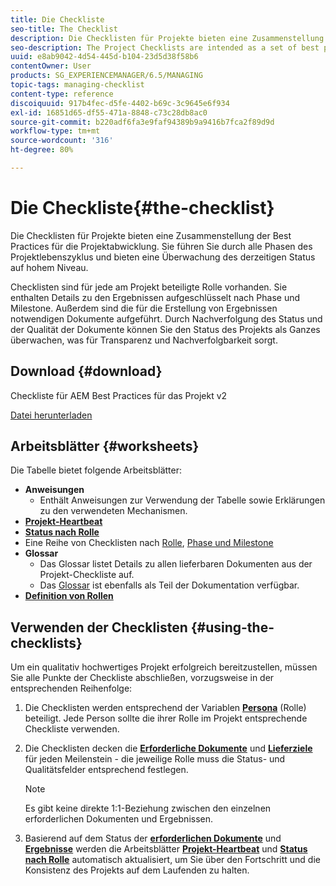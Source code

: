 ```yaml
---
title: Die Checkliste
seo-title: The Checklist
description: Die Checklisten für Projekte bieten eine Zusammenstellung der Best Practices für die Projektabwicklung. Sie führen Sie durch alle Phasen des Projektlebenszyklus und bieten eine Überwachung des derzeitigen Status auf hohem Niveau.
seo-description: The Project Checklists are intended as a set of best practices for project delivery. They guide you through all phases of the project life cycle and provide high level monitoring of your current status.
uuid: e8ab9042-4d54-445d-b104-23d5d38f58b6
contentOwner: User
products: SG_EXPERIENCEMANAGER/6.5/MANAGING
topic-tags: managing-checklist
content-type: reference
discoiquuid: 917b4fec-d5fe-4402-b69c-3c9645e6f934
exl-id: 16851d65-df55-471a-8848-c73c28db8ac0
source-git-commit: b220adf6fa3e9faf94389b9a9416b7fca2f89d9d
workflow-type: tm+mt
source-wordcount: '316'
ht-degree: 80%

---
```


# Die Checkliste{#the-checklist}

Die Checklisten für Projekte bieten eine Zusammenstellung der Best Practices für die Projektabwicklung. Sie führen Sie durch alle Phasen des Projektlebenszyklus und bieten eine Überwachung des derzeitigen Status auf hohem Niveau.

Checklisten sind für jede am Projekt beteiligte Rolle vorhanden. Sie enthalten Details zu den Ergebnissen aufgeschlüsselt nach Phase und Milestone. Außerdem sind die für die Erstellung von Ergebnissen notwendigen Dokumente aufgeführt. Durch Nachverfolgung des Status und der Qualität der Dokumente können Sie den Status des Projekts als Ganzes überwachen, was für Transparenz und Nachverfolgbarkeit sorgt.

## Download {#download}

Checkliste für AEM Best Practices für das Projekt v2

[Datei herunterladen](assets/aem_project_bp_checklistv2-65.xlsx)

## Arbeitsblätter {#worksheets}

Die Tabelle bietet folgende Arbeitsblätter:

* **Anweisungen**
   * Enthält Anweisungen zur Verwendung der Tabelle sowie Erklärungen zu den verwendeten Mechanismen.
* **[Projekt-Heartbeat](/help/managing/best-practices.md#project-heartbeat-dashboard)**
* **[Status nach Rolle](/help/managing/best-practices.md#status-by-role)**
* Eine Reihe von Checklisten nach [Rolle](/help/managing/best-practices.md#persona), [Phase und Milestone](/help/managing/best-practices.md#phases-and-milestones)
* **Glossar**
   * Das Glossar listet Details zu allen lieferbaren Dokumenten aus der Projekt-Checkliste auf.
   * Das [Glossar](/help/managing/best-practices-glossary.md) ist ebenfalls als Teil der Dokumentation verfügbar.
* **[Definition von Rollen](/help/managing/best-practices.md#persona)**

## Verwenden der Checklisten {#using-the-checklists}

Um ein qualitativ hochwertiges Projekt erfolgreich bereitzustellen, müssen Sie alle Punkte der Checkliste abschließen, vorzugsweise in der entsprechenden Reihenfolge:

1. Die Checklisten werden entsprechend der Variablen **[Persona](/help/managing/best-practices.md#persona)** (Rolle) beteiligt. Jede Person sollte die ihrer Rolle im Projekt entsprechende Checkliste verwenden.
1. Die Checklisten decken die **[Erforderliche Dokumente](/help/managing/best-practices.md#required-documents)** und **[Lieferziele](/help/managing/best-practices.md#deliverables)** für jeden Meilenstein - die jeweilige Rolle muss die Status- und Qualitätsfelder entsprechend festlegen.

   >[!NOTE]
   >
   >Es gibt keine direkte 1:1-Beziehung zwischen den einzelnen erforderlichen Dokumenten und Ergebnissen.

1. Basierend auf dem Status der **[erforderlichen Dokumente](/help/managing/best-practices.md#required-documents)** und **[Ergebnisse](/help/managing/best-practices.md#deliverables)** werden die Arbeitsblätter **[Projekt-Heartbeat](/help/managing/best-practices.md#project-heartbeat-dashboard)** und **[Status nach Rolle](/help/managing/best-practices.md#status-by-role)** automatisch aktualisiert, um Sie über den Fortschritt und die Konsistenz des Projekts auf dem Laufenden zu halten.
